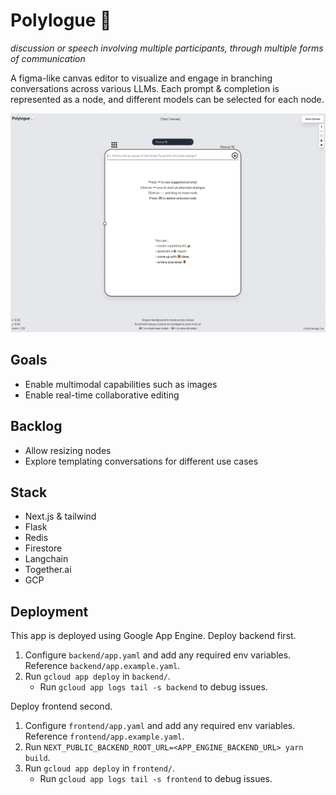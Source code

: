 # Polylogue 💬
_discussion or speech involving multiple participants, through multiple forms of communication_

A figma-like canvas editor to visualize and engage in branching conversations across various LLMs.
Each prompt & completion is represented as a node, and different models can be selected for each node.

![Initial view](assets/preview.png)

## Goals
- Enable multimodal capabilities such as images
- Enable real-time collaborative editing

## Backlog
- Allow resizing nodes
- Explore templating conversations for different use cases

## Stack
- Next.js & tailwind
- Flask
- Redis
- Firestore
- Langchain
- Together.ai
- GCP

## Deployment
This app is deployed using Google App Engine.
Deploy backend first.
1. Configure `backend/app.yaml` and add any required env variables. Reference `backend/app.example.yaml`.
2. Run `gcloud app deploy` in `backend/`.
    - Run `gcloud app logs tail -s backend` to debug issues.

Deploy frontend second.
1. Configure `frontend/app.yaml` and add any required env variables. Reference `frontend/app.example.yaml`.
2. Run `NEXT_PUBLIC_BACKEND_ROOT_URL=<APP_ENGINE_BACKEND_URL> yarn build`.
3. Run `gcloud app deploy` in `frontend/`.
    - Run `gcloud app logs tail -s frontend` to debug issues.
